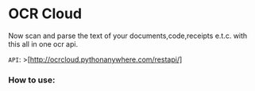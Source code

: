 # OCR Cloud 
Now scan and parse the text of your documents,code,receipts e.t.c. with this all in one ocr api.

`API`: >[http://ocrcloud.pythonanywhere.com/restapi/]
### How to use:

